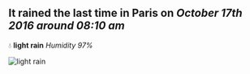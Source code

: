 ## It rained the last time in Paris on *October 17th 2016 around 08:10 am*
💧  **light rain** *Humidity 97%*

![light rain](http://openweathermap.org/img/w/10n.png)
